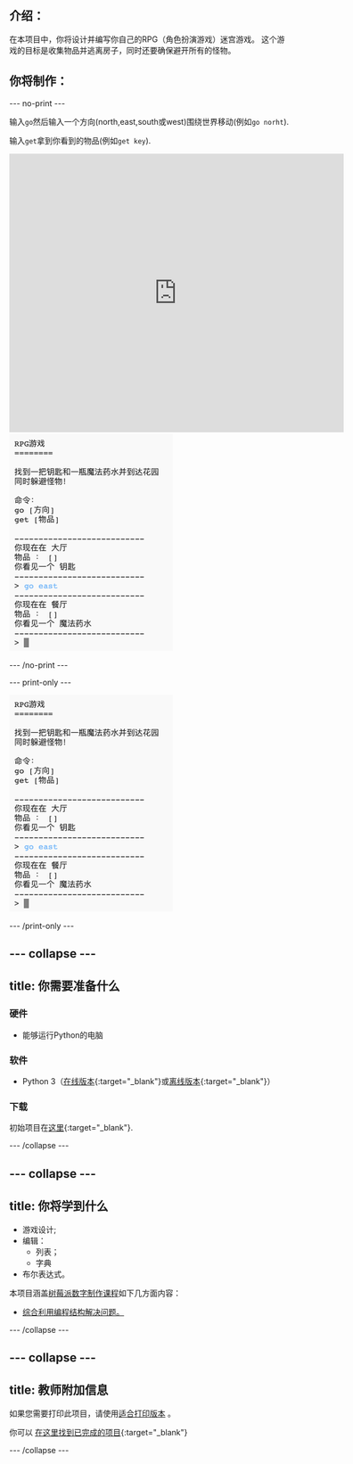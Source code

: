 ## 介绍：

在本项目中，你将设计并编写你自己的RPG（角色扮演游戏）迷宫游戏。 这个游戏的目标是收集物品并逃离房子，同时还要确保避开所有的怪物。

## 你将制作：

--- no-print ---

输入`go`然后输入一个方向(north,east,south或west)围绕世界移动(例如`go norht`).

输入`get`拿到你看到的物品(例如`get key`).

<div class="trinket">
  <iframe src="https://trinket.io/embed/python/382766e156?outputOnly=true&start=result" width="600" height="500" frameborder="0" marginwidth="0" marginheight="0" allowfullscreen>
  </iframe>
  <img src="images/rpg-finished.png">
</div>

--- /no-print ---

--- print-only ---

![完成项目](images/rpg-finished.png)

--- /print-only ---

--- collapse ---
---
title: 你需要准备什么
---
### 硬件

+ 能够运行Python的电脑

### 软件

+ Python 3（[在线版本](https://trinket.io/){:target="_blank"}或[离线版本](https://www.python.org/downloads/){:target="_blank"}）

### 下载

初始项目在[这里](http://rpf.io/p/zh-CN/rpg-go){:target="_blank"}.

--- /collapse ---

--- collapse ---
---
title: 你将学到什么
---
+ 游戏设计;
+ 编辑： 
    + 列表；
    + 字典
+ 布尔表达式。

本项目涵盖[树莓派数字制作课程](http://rpf.io/curriculum)如下几方面内容：

+ [综合利用编程结构解决问题。](https://www.raspberrypi.org/curriculum/programming/builder)

--- /collapse ---

--- collapse ---
---
title: 教师附加信息
---
如果您需要打印此项目，请使用[适合打印版本](https://projects.raspberrypi.org/zh-CN/projects/rpg/print) 。

你可以 [在这里找到已完成的项目](http://rpf.io/p/zh-CN/rpg-get){:target="_blank"}

--- /collapse ---
